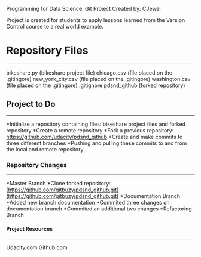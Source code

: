 Programming for Data Science: Git Project
Created by: CJewel

Project is created for students to apply lessons learned from the Version Control course 
to a real world example. 

# Repository Files #
-------------------
bikeshare.py (bikeshare project file)
chicago.csv (file placed on the .gitingore)
new_york_city.csv (file placed on the .gitingore)
washington.csv (file placed on the .gitingore)
.gitignore
pdsnd_github (forked repository)


## Project to Do ##
-----------------
*Initialize a repository containing files: bikeshare project files and forked repository
*Create a remote repository
*Fork a previous repository: https://github.com/udacity/pdsnd_github
*Create and make commits to three different branches
*Pushing and pulling these commits to and from the local and remote repository


### Repository Changes ###
---------------------
*Master Branch
	*Clone forked repository: [https://github.com/gitbuzy/pdsnd_github.git](https://github.com/gitbuzy/pdsnd_github.git)
*Documentation Branch
	*Added new branch documentation
		*Commited three changes on documentation branch
			*Commited an additional two changes
*Refactoring Branch


#### Project Resources ####
--------------------
Udacity.com
Github.com


